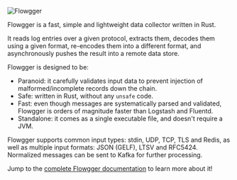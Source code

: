 
![Flowgger](https://raw.github.com/jedisct1/flowgger/master/flowgger.png)

Flowgger is a fast, simple and lightweight data collector written in Rust.

It reads log entries over a given protocol, extracts them, decodes them using a
given format, re-encodes them into a different format, and asynchronously pushes
the result into a remote data store.

Flowgger is designed to be:
- Paranoid: it carefully validates input data to prevent injection of
malformed/incomplete records down the chain.
- Safe: written in Rust, without any `unsafe` code.
- Fast: even though messages are systematically parsed and validated, Flowgger
is orders of magnitude faster than Logstash and Fluentd.
- Standalone: it comes as a single executable file, and doesn't require a JVM.

Flowgger supports common input types: stdin, UDP, TCP, TLS and Redis, as well as
multiple input formats: JSON (GELF), LTSV and RFC5424. Normalized messages can
be sent to Kafka for further processing.

Jump to the
[complete Flowgger documentation](https://github.com/jedisct1/flowgger/wiki) to
learn more about it!

